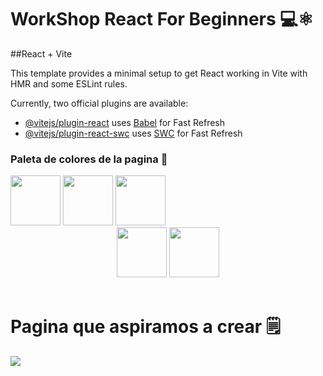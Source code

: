 <h1>WorkShop React For Beginners 💻⚛️</h1>
##React + Vite

This template provides a minimal setup to get React working in Vite with HMR and some ESLint rules.

Currently, two official plugins are available:

- [@vitejs/plugin-react](https://github.com/vitejs/vite-plugin-react/blob/main/packages/plugin-react/README.md) uses [Babel](https://babeljs.io/) for Fast Refresh
- [@vitejs/plugin-react-swc](https://github.com/vitejs/vite-plugin-react-swc) uses [SWC](https://swc.rs/) for Fast Refresh

<h3 aling="center">Paleta de colores de la pagina 🎨</h3>
<center>
    <div align="start">
        <img height="80"  src="https://i.imgur.com/EidHTMM.png">
        <img height="80" src="https://i.imgur.com/Ne7Od89.png">
        <img height="80" src="https://i.imgur.com/ZX6szY9.png">
    </div>
    <div aling="end">
        <img height="80" src="https://i.imgur.com/bbO0o5r.png">
        <img height="80" src="https://i.imgur.com/2rJUPBO.png">
    </div>
</center>

<br>
<h1>Pagina que aspiramos a crear 🗒️</h1>

<img src="https://www.softzone.es/app/uploads-softzone.es/2023/11/bluesky.jpg" >
